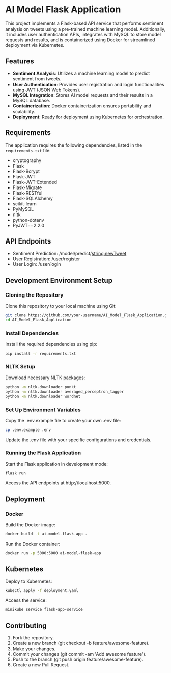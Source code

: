 # AI Model Flask Application

This project implements a Flask-based API service that performs sentiment analysis on tweets using a pre-trained machine learning model. Additionally, it includes user authentication APIs, integrates with MySQL to store model requests and results, and is containerized using Docker for streamlined deployment via Kubernetes.

## Features

- **Sentiment Analysis**: Utilizes a machine learning model to predict sentiment from tweets.
- **User Authentication**: Provides user registration and login functionalities using JWT (JSON Web Tokens).
- **MySQL Integration**: Stores AI model requests and their results in a MySQL database.
- **Containerization**: Docker containerization ensures portability and scalability.
- **Deployment**: Ready for deployment using Kubernetes for orchestration.

## Requirements

The application requires the following dependencies, listed in the `requirements.txt` file:
- cryptography
- Flask
- Flask-Bcrypt
- Flask-JWT
- Flask-JWT-Extended
- Flask-Migrate
- Flask-RESTful
- Flask-SQLAlchemy
- scikit-learn
- PyMySQL
- nltk
- python-dotenv
- PyJWT==2.2.0

## API Endpoints

- Sentiment Prediction: /model/predict/<string:newTweet>
- User Registration: /user/register
- User Login: /user/login

## Development Environment Setup

### Cloning the Repository

Clone this repository to your local machine using Git:

```bash
git clone https://github.com/your-username/AI_Model_Flask_Application.git
cd AI_Model_Flask_Application
```

### Install Dependencies

Install the required dependencies using pip:

```bash
pip install -r requirements.txt
```

### NLTK Setup

Download necessary NLTK packages:

```bash
python -m nltk.downloader punkt
python -m nltk.downloader averaged_perceptron_tagger
python -m nltk.downloader wordnet
```

### Set Up Environment Variables

Copy the .env.example file to create your own .env file:

```bash
cp .env.example .env
```

Update the .env file with your specific configurations and credentials.

### Running the Flask Application

Start the Flask application in development mode:

```bash
flask run
```

Access the API endpoints at http://localhost:5000.

## Deployment

### Docker

Build the Docker image:

```bash
docker build -t ai-model-flask-app .
```

Run the Docker container:

```bash
docker run -p 5000:5000 ai-model-flask-app
```

## Kubernetes

Deploy to Kubernetes:

```bash
kubectl apply -f deployment.yaml
```

Access the service:

```bash
minikube service flask-app-service
```

## Contributing

1. Fork the repository.
2. Create a new branch (git checkout -b feature/awesome-feature).
3. Make your changes.
4. Commit your changes (git commit -am 'Add awesome feature').
5. Push to the branch (git push origin feature/awesome-feature).
6. Create a new Pull Request.

